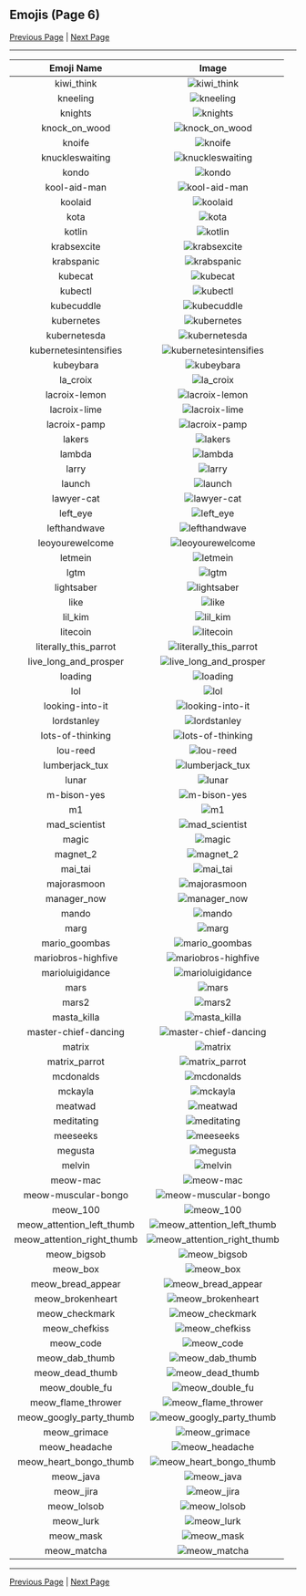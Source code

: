 
## Emojis (Page 6)

[Previous Page](/docs/ib/page-h-0005.md)
  | [Next Page](/docs/ib/page-m-0007.md)

<hr />

|Emoji Name|Image|
| :-: | :-: |
|kiwi_think| ![kiwi_think](/emojis/ib/kiwi_think.png)|
|kneeling| ![kneeling](/emojis/ib/kneeling.png)|
|knights| ![knights](/emojis/ib/knights.png)|
|knock_on_wood| ![knock_on_wood](/emojis/ib/knock_on_wood.gif)|
|knoife| ![knoife](/emojis/ib/knoife.jpg)|
|knuckleswaiting| ![knuckleswaiting](/emojis/ib/knuckleswaiting.gif)|
|kondo| ![kondo](/emojis/ib/kondo.png)|
|kool-aid-man| ![kool-aid-man](/emojis/ib/kool-aid-man.png)|
|koolaid| ![koolaid](/emojis/ib/koolaid.png)|
|kota| ![kota](/emojis/ib/kota.png)|
|kotlin| ![kotlin](/emojis/ib/kotlin.png)|
|krabsexcite| ![krabsexcite](/emojis/ib/krabsexcite.png)|
|krabspanic| ![krabspanic](/emojis/ib/krabspanic.png)|
|kubecat| ![kubecat](/emojis/ib/kubecat.png)|
|kubectl| ![kubectl](/emojis/ib/kubectl.png)|
|kubecuddle| ![kubecuddle](/emojis/ib/kubecuddle.png)|
|kubernetes| ![kubernetes](/emojis/ib/kubernetes.png)|
|kubernetesda| ![kubernetesda](/emojis/ib/kubernetesda.png)|
|kubernetesintensifies| ![kubernetesintensifies](/emojis/ib/kubernetesintensifies.gif)|
|kubeybara| ![kubeybara](/emojis/ib/kubeybara.png)|
|la_croix| ![la_croix](/emojis/ib/la_croix.gif)|
|lacroix-lemon| ![lacroix-lemon](/emojis/ib/lacroix-lemon.png)|
|lacroix-lime| ![lacroix-lime](/emojis/ib/lacroix-lime.png)|
|lacroix-pamp| ![lacroix-pamp](/emojis/ib/lacroix-pamp.png)|
|lakers| ![lakers](/emojis/ib/lakers.png)|
|lambda| ![lambda](/emojis/ib/lambda.png)|
|larry| ![larry](/emojis/ib/larry.jpg)|
|launch| ![launch](/emojis/ib/launch.gif)|
|lawyer-cat| ![lawyer-cat](/emojis/ib/lawyer-cat.jpg)|
|left_eye| ![left_eye](/emojis/ib/left_eye.png)|
|lefthandwave| ![lefthandwave](/emojis/ib/lefthandwave.jpg)|
|leoyourewelcome| ![leoyourewelcome](/emojis/ib/leoyourewelcome.jpg)|
|letmein| ![letmein](/emojis/ib/letmein.gif)|
|lgtm| ![lgtm](/emojis/ib/lgtm.jpg)|
|lightsaber| ![lightsaber](/emojis/ib/lightsaber.png)|
|like| ![like](/emojis/ib/like.gif)|
|lil_kim| ![lil_kim](/emojis/ib/lil_kim.png)|
|litecoin| ![litecoin](/emojis/ib/litecoin.png)|
|literally_this_parrot| ![literally_this_parrot](/emojis/ib/literally_this_parrot.gif)|
|live_long_and_prosper| ![live_long_and_prosper](/emojis/ib/live_long_and_prosper.gif)|
|loading| ![loading](/emojis/ib/loading.gif)|
|lol| ![lol](/emojis/ib/lol.png)|
|looking-into-it| ![looking-into-it](/emojis/ib/looking-into-it.jpg)|
|lordstanley| ![lordstanley](/emojis/ib/lordstanley.png)|
|lots-of-thinking| ![lots-of-thinking](/emojis/ib/lots-of-thinking.png)|
|lou-reed| ![lou-reed](/emojis/ib/lou-reed.png)|
|lumberjack_tux| ![lumberjack_tux](/emojis/ib/lumberjack_tux.png)|
|lunar| ![lunar](/emojis/ib/lunar.png)|
|m-bison-yes| ![m-bison-yes](/emojis/ib/m-bison-yes.gif)|
|m1| ![m1](/emojis/ib/m1.png)|
|mad_scientist| ![mad_scientist](/emojis/ib/mad_scientist.png)|
|magic| ![magic](/emojis/ib/magic.gif)|
|magnet_2| ![magnet_2](/emojis/ib/magnet_2.gif)|
|mai_tai| ![mai_tai](/emojis/ib/mai_tai.png)|
|majorasmoon| ![majorasmoon](/emojis/ib/majorasmoon.png)|
|manager_now| ![manager_now](/emojis/ib/manager_now.png)|
|mando| ![mando](/emojis/ib/mando.png)|
|marg| ![marg](/emojis/ib/marg.png)|
|mario_goombas| ![mario_goombas](/emojis/ib/mario_goombas.gif)|
|mariobros-highfive| ![mariobros-highfive](/emojis/ib/mariobros-highfive.gif)|
|marioluigidance| ![marioluigidance](/emojis/ib/marioluigidance.gif)|
|mars| ![mars](/emojis/ib/mars.png)|
|mars2| ![mars2](/emojis/ib/mars2.gif)|
|masta_killa| ![masta_killa](/emojis/ib/masta_killa.png)|
|master-chief-dancing| ![master-chief-dancing](/emojis/ib/master-chief-dancing.gif)|
|matrix| ![matrix](/emojis/ib/matrix.gif)|
|matrix_parrot| ![matrix_parrot](/emojis/ib/matrix_parrot.gif)|
|mcdonalds| ![mcdonalds](/emojis/ib/mcdonalds.png)|
|mckayla| ![mckayla](/emojis/ib/mckayla.jpg)|
|meatwad| ![meatwad](/emojis/ib/meatwad.gif)|
|meditating| ![meditating](/emojis/ib/meditating.gif)|
|meeseeks| ![meeseeks](/emojis/ib/meeseeks.png)|
|megusta| ![megusta](/emojis/ib/megusta.png)|
|melvin| ![melvin](/emojis/ib/melvin.png)|
|meow-mac| ![meow-mac](/emojis/ib/meow-mac.png)|
|meow-muscular-bongo| ![meow-muscular-bongo](/emojis/ib/meow-muscular-bongo.gif)|
|meow_100| ![meow_100](/emojis/ib/meow_100.png)|
|meow_attention_left_thumb| ![meow_attention_left_thumb](/emojis/ib/meow_attention_left_thumb.gif)|
|meow_attention_right_thumb| ![meow_attention_right_thumb](/emojis/ib/meow_attention_right_thumb.gif)|
|meow_bigsob| ![meow_bigsob](/emojis/ib/meow_bigsob.png)|
|meow_box| ![meow_box](/emojis/ib/meow_box.png)|
|meow_bread_appear| ![meow_bread_appear](/emojis/ib/meow_bread_appear.gif)|
|meow_brokenheart| ![meow_brokenheart](/emojis/ib/meow_brokenheart.gif)|
|meow_checkmark| ![meow_checkmark](/emojis/ib/meow_checkmark.png)|
|meow_chefkiss| ![meow_chefkiss](/emojis/ib/meow_chefkiss.png)|
|meow_code| ![meow_code](/emojis/ib/meow_code.gif)|
|meow_dab_thumb| ![meow_dab_thumb](/emojis/ib/meow_dab_thumb.gif)|
|meow_dead_thumb| ![meow_dead_thumb](/emojis/ib/meow_dead_thumb.png)|
|meow_double_fu| ![meow_double_fu](/emojis/ib/meow_double_fu.png)|
|meow_flame_thrower| ![meow_flame_thrower](/emojis/ib/meow_flame_thrower.png)|
|meow_googly_party_thumb| ![meow_googly_party_thumb](/emojis/ib/meow_googly_party_thumb.gif)|
|meow_grimace| ![meow_grimace](/emojis/ib/meow_grimace.png)|
|meow_headache| ![meow_headache](/emojis/ib/meow_headache.png)|
|meow_heart_bongo_thumb| ![meow_heart_bongo_thumb](/emojis/ib/meow_heart_bongo_thumb.gif)|
|meow_java| ![meow_java](/emojis/ib/meow_java.png)|
|meow_jira| ![meow_jira](/emojis/ib/meow_jira.png)|
|meow_lolsob| ![meow_lolsob](/emojis/ib/meow_lolsob.png)|
|meow_lurk| ![meow_lurk](/emojis/ib/meow_lurk.gif)|
|meow_mask| ![meow_mask](/emojis/ib/meow_mask.png)|
|meow_matcha| ![meow_matcha](/emojis/ib/meow_matcha.png)|

<hr/>

[Previous Page](/docs/ib/page-h-0005.md)
  | [Next Page](/docs/ib/page-m-0007.md)